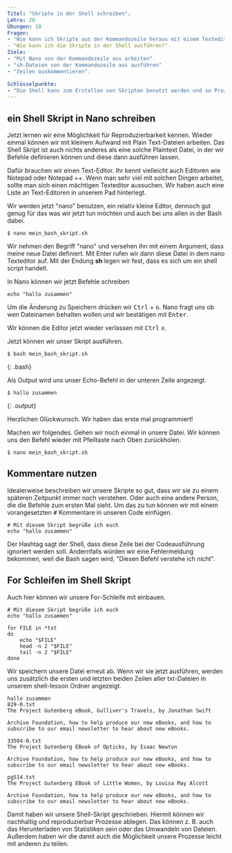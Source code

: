 ```yaml
---
Titel: "Skripte in der Shell schreiben".
Lehre: 20
Übungen: 10
Fragen:
- "Wie kann ich Skripte aus der Kommandozeile heraus mit einem Texteditor schreiben?
- "Wie kann ich die Skripte in der Shell ausführen?"
Ziele:
- "Mit Nano von der Kommandozeile aus arbeiten".
- "sh-Dateien von der Kommandozeile aus ausführen"
- "Zeilen auskommentieren".

Schlüsselpunkte:
- "Die Shell kann zum Erstellen von Skripten benutzt werden und so Prozesse automatisieren und reproduzierbar machen".
---
```

## ein Shell Skript in Nano schreiben

Jetzt lernen wir eine Möglichkeit für Reproduzierbarkeit kennen. Wieder einmal können wir mit kleinem Aufwand 
mit Plain Text-Dateien arbeiten.
Das Shell Skript ist auch nichts anderes als eine solche Plaintext Datei, in der wir Befehle definieren können 
und diese dann ausführen lassen.

Dafür brauchen wir einen Text-Editor. Ihr kennt vielleicht auch Editoren wie Notepad oder 
Notepad ++. Wenn man sehr viel mit solchen Dingen arbeitet, sollte man sich einen mächtigen
Texteditor aussuchen. Wir haben auch eine Liste an Text-Editoren in unserem Pad hinterlegt.

Wir werden jetzt "nano" benutzen, ein relativ kleine Editor, dennoch gut genug für das was wir jetzt tun möchten 
und auch bei uns allen in der Bash dabei.

~~~
$ nano mein_bash_skript.sh
~~~

Wir nehmen den Begriff "nano" und versehen ihn mit einem Argument, dass meine neue Datei definiert. Mit Enter 
rufen wir dann diese Datei in dem nano Texteditor auf. Mit der Endung **sh** legen wir fest, dass es sich 
um ein shell script handelt.

In Nano können wir jetzt Befehle schreiben

~~~
echo "hallo zusammen"
~~~

Um die Änderung zu Speichern drücken wir <kbd>Ctrl</kbd> + <kbd>o</kbd>. Nano fragt uns ob wen Dateinamen behalten wollen und 
wir bestätigen mit <kbd>Enter</kbd>.

Wir können die Editor jetzt wieder verlassen mit <kbd>Ctrl</kbd> <kbd>x</kbd>.  

Jetzt können wir unser Skript ausführen.

~~~
$ bash mein_bash_skript.sh
~~~
{: .bash}

Als Output wird uns unser Echo-Befehl in der unteren Zeile angezeigt.

~~~
$ hallo zusammen
~~~
{: .output}

Herzlichen Glückwunsch. Wir haben das erste mal programmiert!

Machen wir folgendes. Gehen wir noch einmal in unsere Datei. Wir können uns den Befehl wieder mit Pfeiltaste nach Oben zurückholen.

~~~
$ nano mein_bash_skript.sh
~~~

## Kommentare nutzen

Idealerweise beschreiben wir unsere Skripte so gut, dass wir sie zu einem späteren Zeitpunkt immer noch verstehen. Oder auch eine andere Person, 
die die Befehle zum ersten Mal sieht. Um das zu tun können wir mit einem vorangesetzten <kbd>#</kbd> Kommentare in unseren Code einfügen.  

~~~
# Mit diesem Skript begrüße ich euch
echo "hallo zusammen"
~~~

Der Hashtag sagt der Shell, dass diese Zeile bei der Codeausführung ignoriert werden soll. Andernfalls würden wir eine Fehlermeldung bekommen, 
weil die Bash sagen wird, "Diesen Befehl verstehe ich nicht".

## For Schleifen im Shell Skript

Auch hier können wir unsere For-Schleife mit einbauen.

~~~
# Mit diesem Skript begrüße ich euch
echo "hallo zusammen"

for FILE in *txt
do
    echo "$FILE"
    head -n 2 "$FILE"
    tail -n 2 "$FILE"
done
~~~

Wir speichern unsere Datei erneut ab. Wenn wir sie jetzt ausführen, werden uns zusätzlich die ersten und letzten beiden Zeilen 
aller txt-Dateien in unserem shell-lesson Ordner angezeigt.

~~~
hallo zusammen
829-0.txt
The Project Gutenberg eBook, Gulliver's Travels, by Jonathan Swift

Archive Foundation, how to help produce our new eBooks, and how to
subscribe to our email newsletter to hear about new eBooks.

33504-0.txt
The Project Gutenberg EBook of Opticks, by Isaac Newton

Archive Foundation, how to help produce our new eBooks, and how to
subscribe to our email newsletter to hear about new eBooks.

pg514.txt
The Project Gutenberg EBook of Little Women, by Louisa May Alcott

Archive Foundation, how to help produce our new eBooks, and how to
subscribe to our email newsletter to hear about new eBooks.
~~~

Damit haben wir unsere Shell-Skript geschrieben. Hiermit können wir nachhaltig und reproduzierbar Prozesse ablegen.
Das können z. B. auch das Herunterladen von Statistiken sein oder das Umwandeln von Dateien. Außerdem haben wir die damit auch die 
Möglichkeit unsere Prozesse leicht mit anderen zu teilen.



